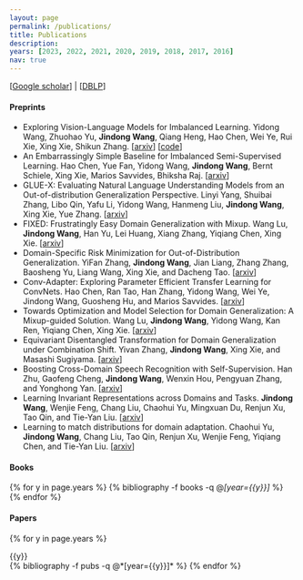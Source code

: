 ```yaml
---
layout: page
permalink: /publications/
title: Publications
description: 
years: [2023, 2022, 2021, 2020, 2019, 2018, 2017, 2016]
nav: true
---
```


[[Google scholar](https://scholar.google.com/citations?user=hBZ_tKsAAAAJ)] | [[DBLP](https://dblp.org/pid/19/2969-1.html)]

#### Preprints

- Exploring Vision-Language Models for Imbalanced Learning. Yidong Wang, Zhuohao Yu, **Jindong Wang**, Qiang Heng, Hao Chen, Wei Ye, Rui Xie, Xing Xie, Shikun Zhang. [[arxiv](https://arxiv.org/abs/2304.01457)] [[code](https://github.com/Imbalance-VLM/Imbalance-VLM)]
- An Embarrassingly Simple Baseline for Imbalanced Semi-Supervised Learning. Hao Chen, Yue Fan, Yidong Wang, **Jindong Wang**, Bernt Schiele, Xing Xie, Marios Savvides, Bhiksha Raj. [[arxiv](https://arxiv.org/abs/2211.11086)] 
- GLUE-X: Evaluating Natural Language Understanding Models from an Out-of-distribution Generalization Perspective. Linyi Yang, Shuibai Zhang, Libo Qin, Yafu Li, Yidong Wang, Hanmeng Liu, **Jindong Wang**, Xing Xie, Yue Zhang. [[arxiv](https://arxiv.org/abs/2211.08073)]
- FIXED: Frustratingly Easy Domain Generalization with Mixup. Wang Lu, **Jindong Wang**, Han Yu, Lei Huang, Xiang Zhang, Yiqiang Chen, Xing Xie. [[arxiv](https://arxiv.org/abs/2211.05228)]
- Domain-Specific Risk Minimization for Out-of-Distribution Generalization. YiFan Zhang, **Jindong Wang**, Jian Liang, Zhang Zhang, Baosheng Yu, Liang Wang, Xing Xie, and Dacheng Tao. [[arxiv](https://arxiv.org/pdf/2208.08661.pdf)]
- Conv-Adapter: Exploring Parameter Efficient Transfer Learning for ConvNets. Hao Chen, Ran Tao, Han Zhang, Yidong Wang, Wei Ye, Jindong Wang, Guosheng Hu, and Marios Savvides. [[arxiv](https://arxiv.org/abs/2208.07463)]
- Towards Optimization and Model Selection for Domain Generalization: A Mixup-guided Solution. Wang Lu, **Jindong Wang**, Yidong Wang, Kan Ren, Yiqiang Chen, Xing Xie. [[arxiv](https://arxiv.org/abs/2209.00652)]
- Equivariant Disentangled Transformation for Domain Generalization under Combination Shift. Yivan Zhang, **Jindong Wang**, Xing Xie, and Masashi Sugiyama. [[arxiv](https://arxiv.org/abs/2208.02011)]
- Boosting Cross-Domain Speech Recognition with Self-Supervision. Han Zhu, Gaofeng Cheng, **Jindong Wang**, Wenxin Hou, Pengyuan Zhang, and Yonghong Yan. [[arxiv](https://arxiv.org/abs/2206.09783)]
- Learning Invariant Representations across Domains and Tasks. **Jindong Wang**, Wenjie Feng, Chang Liu, Chaohui Yu, Mingxuan Du, Renjun Xu, Tao Qin, and Tie-Yan Liu. [[arxiv](https://arxiv.org/abs/2103.05114)]
- Learning to match distributions for domain adaptation. Chaohui Yu, **Jindong Wang**, Chang Liu, Tao Qin, Renjun Xu, Wenjie Feng, Yiqiang Chen, and Tie-Yan Liu. [[arxiv](https://arxiv.org/abs/2007.10791)]

#### Books

<div class="publications">

{% for y in page.years %}
  {% bibliography -f books -q @*[year={{y}}]* %}
{% endfor %}

</div>

#### Papers

<div class="publications">

{% for y in page.years %}
  <div>{{y}}</div>
  {% bibliography -f pubs -q @*[year={{y}}]* %}
{% endfor %}

</div>
